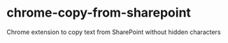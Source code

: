 # chrome-copy-from-sharepoint
Chrome extension to copy text from SharePoint without hidden characters
